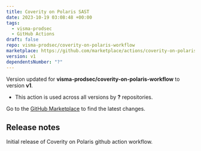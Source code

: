 ```yaml
---
title: Coverity on Polaris SAST
date: 2023-10-19 03:08:48 +00:00
tags:
  - visma-prodsec
  - GitHub Actions
draft: false
repo: visma-prodsec/coverity-on-polaris-workflow
marketplace: https://github.com/marketplace/actions/coverity-on-polaris-sast
version: v1
dependentsNumber: "?"
---
```



Version updated for **visma-prodsec/coverity-on-polaris-workflow** to version **v1**.
- This action is used across all versions by **?** repositories.

Go to the [GitHub Marketplace](https://github.com/marketplace/actions/coverity-on-polaris-sast) to find the latest changes.

## Release notes

Initial release of Coverity on Polaris github action workflow.
